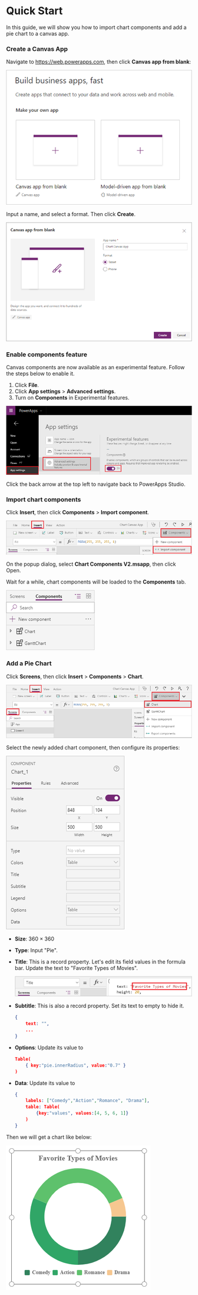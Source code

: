 # Quick Start

In this guide, we will show you how to import chart components and add a pie chart to a canvas app.

### Create a Canvas App

Navigate to https://web.powerapps.com,  then click **Canvas app from blank**:

![Create PowerApps](images/quickstart-create-app.png)

Input a name, and select a format. Then click **Create**.

![](images/quickstart-create-app-02.png)

### Enable components feature

Canvas components are now available as an experimental feature. Follow the steps below to enable it.

1. Click **File**.
2. Click **App settings** > **Advanced settings**.
3. Turn on **Components** in Experimental features.

![](images/quickstart-enabled-components.png)

Click the back arrow at the top left to navigate back to PowerApps Studio.

### Import chart components

Click **Insert**, then click **Components** > **Import component**.

![](images/quickstart-import-components.png)

On the popup dialog, select **Chart Components V2.msapp**, then click Open.

Wait for a while, chart components will be loaded to the **Components** tab.

![](images/quickstart-components-tab.png)

### Add a Pie Chart

Click **Screens**, then click **Insert** > **Components** > **Chart**.

![](images/quickstart-insert-chart.png)

Select the newly added chart component, then configure its properties:

![](images/quickstart-chart-properties.png)

* **Size**: 360 × 360

* **Type**: Input "Pie".

* **Title**: This is a record property. Let's edit its field values in the formula bar. Update the text to "Favorite Types of Movies".

  ![](images/quickstart-chart-title.png)

* **Subtitle**: This is also a record property. Set its text to empty to hide it.

  ```json
  {
      text: "",
      ...
  }
  ```

* **Options**: Update its value to

  ```json
  Table(
      { key:"pie.innerRadius", value:"0.7" }
  )
  ```

* **Data**: Update its value to

  ```json
  {
      labels: ["Comedy","Action","Romance", "Drama"],
      table: Table(
          {key:"values", values:[4, 5, 6, 1]}
      )
  }
  ```

Then we will get a chart like below:

![](images/quickstart-pie.png)